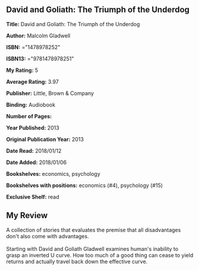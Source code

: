 ## David and Goliath: The Triumph of the Underdog

**Title:** David and Goliath: The Triumph of the Underdog

**Author:** Malcolm Gladwell

**ISBN:** ="1478978252"

**ISBN13:** ="9781478978251"

**My Rating:** 5

**Average Rating:** 3.97

**Publisher:** Little, Brown & Company

**Binding:** Audiobook

**Number of Pages:** 

**Year Published:** 2013

**Original Publication Year:** 2013

**Date Read:** 2018/01/12

**Date Added:** 2018/01/06

**Bookshelves:** economics, psychology

**Bookshelves with positions:** economics (#4), psychology (#15)

**Exclusive Shelf:** read


## My Review

A collection of stories that evaluates the premise that all disadvantages don't also come with advantages.<br/><br/>Starting with David and Goliath Gladwell examines human's inability to grasp an inverted U curve. How too much of a good thing can cease to yield returns and actually travel back down the effective curve.
